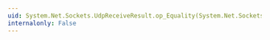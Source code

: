 ```yaml
---
uid: System.Net.Sockets.UdpReceiveResult.op_Equality(System.Net.Sockets.UdpReceiveResult,System.Net.Sockets.UdpReceiveResult)
internalonly: False
---
```

